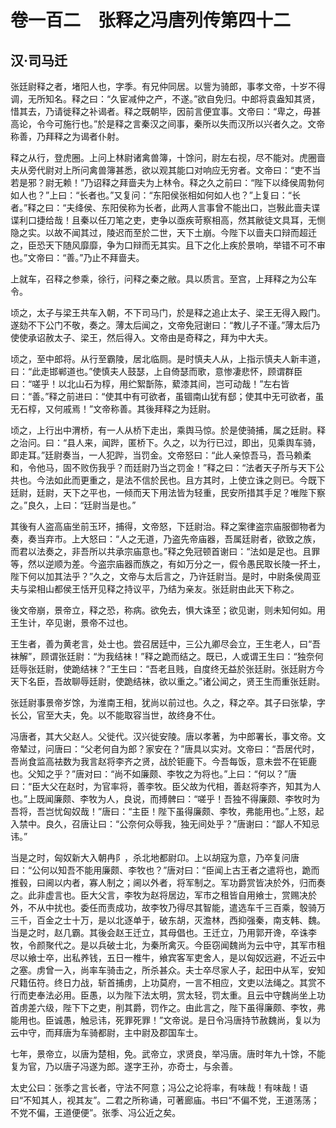 # 卷一百二　张释之冯唐列传第四十二
## 汉·司马迁
张廷尉释之者，堵阳人也，字季。有兄仲同居。以訾为骑郎，事孝文帝，十岁不得调，无所知名。释之曰：“久宦减仲之产，不遂。”欲自免归。中郎将袁盎知其贤，惜其去，乃请徙释之补谒者。释之既朝毕，因前言便宜事。文帝曰：“卑之，毋甚高论，令今可施行也。”於是释之言秦汉之间事，秦所以失而汉所以兴者久之。文帝称善，乃拜释之为谒者仆射。    
    
释之从行，登虎圈。上问上林尉诸禽兽簿，十馀问，尉左右视，尽不能对。虎圈啬夫从旁代尉对上所问禽兽簿甚悉，欲以观其能口对响应无穷者。文帝曰：“吏不当若是邪？尉无赖！”乃诏释之拜啬夫为上林令。释之久之前曰：“陛下以绛侯周勃何如人也？”上曰：“长者也。”又复问：“东阳侯张相如何如人也？”上复曰：“长者。”释之曰：“夫绛侯、东阳侯称为长者，此两人言事曾不能出口，岂斅此啬夫谍谍利口捷给哉！且秦以任刀笔之吏，吏争以亟疾苛察相高，然其敝徒文具耳，无恻隐之实。以故不闻其过，陵迟而至於二世，天下土崩。今陛下以啬夫口辩而超迁之，臣恐天下随风靡靡，争为口辩而无其实。且下之化上疾於景响，举错不可不审也。”文帝曰：“善。”乃止不拜啬夫。    
    
上就车，召释之参乘，徐行，问释之秦之敝。具以质言。至宫，上拜释之为公车令。    
    
顷之，太子与梁王共车入朝，不下司马门，於是释之追止太子、梁王无得入殿门。遂劾不下公门不敬，奏之。薄太后闻之，文帝免冠谢曰：“教儿子不谨。”薄太后乃使使承诏赦太子、梁王，然后得入。文帝由是奇释之，拜为中大夫。    
    
顷之，至中郎将。从行至霸陵，居北临厕。是时慎夫人从，上指示慎夫人新丰道，曰：“此走邯郸道也。”使慎夫人鼓瑟，上自倚瑟而歌，意惨凄悲怀，顾谓群臣曰：“嗟乎！以北山石为椁，用纻絮斮陈，蕠漆其间，岂可动哉！”左右皆曰：“善。”释之前进曰：“使其中有可欲者，虽锢南山犹有郄；使其中无可欲者，虽无石椁，又何戚焉！”文帝称善。其後拜释之为廷尉。    
    
顷之，上行出中渭桥，有一人从桥下走出，乘舆马惊。於是使骑捕，属之廷尉。释之治问。曰：“县人来，闻跸，匿桥下。久之，以为行已过，即出，见乘舆车骑，即走耳。”廷尉奏当，一人犯跸，当罚金。文帝怒曰：“此人亲惊吾马，吾马赖柔和，令他马，固不败伤我乎？而廷尉乃当之罚金！”释之曰：“法者天子所与天下公共也。今法如此而更重之，是法不信於民也。且方其时，上使立诛之则已。今既下廷尉，廷尉，天下之平也，一倾而天下用法皆为轻重，民安所措其手足？唯陛下察之。”良久，上曰：“廷尉当是也。”    
    
其後有人盗高庙坐前玉环，捕得，文帝怒，下廷尉治。释之案律盗宗庙服御物者为奏，奏当弃市。上大怒曰：“人之无道，乃盗先帝庙器，吾属廷尉者，欲致之族，而君以法奏之，非吾所以共承宗庙意也。”释之免冠顿首谢曰：“法如是足也。且罪等，然以逆顺为差。今盗宗庙器而族之，有如万分之一，假令愚民取长陵一抔土，陛下何以加其法乎？”久之，文帝与太后言之，乃许廷尉当。是时，中尉条侯周亚夫与梁相山都侯王恬开见释之持议平，乃结为亲友。张廷尉由此天下称之。    
    
後文帝崩，景帝立，释之恐，称病。欲免去，惧大诛至；欲见谢，则未知何如。用王生计，卒见谢，景帝不过也。    
    
王生者，善为黄老言，处士也。尝召居廷中，三公九卿尽会立，王生老人，曰“吾袜解”，顾谓张廷尉：“为我结袜！”释之跪而结之。既已，人或谓王生曰：“独奈何廷辱张廷尉，使跪结袜？”王生曰：“吾老且贱，自度终无益於张廷尉。张廷尉方今天下名臣，吾故聊辱廷尉，使跪结袜，欲以重之。”诸公闻之，贤王生而重张廷尉。    
    
张廷尉事景帝岁馀，为淮南王相，犹尚以前过也。久之，释之卒。其子曰张挚，字长公，官至大夫，免。以不能取容当世，故终身不仕。    
    
冯唐者，其大父赵人。父徙代。汉兴徙安陵。唐以孝著，为中郎署长，事文帝。文帝辇过，问唐曰：“父老何自为郎？家安在？”唐具以实对。文帝曰：“吾居代时，吾尚食监高袪数为我言赵将李齐之贤，战於钜鹿下。今吾每饭，意未尝不在钜鹿也。父知之乎？”唐对曰：“尚不如廉颇、李牧之为将也。”上曰：“何以？”唐曰：“臣大父在赵时，为官率将，善李牧。臣父故为代相，善赵将李齐，知其为人也。”上既闻廉颇、李牧为人，良说，而搏髀曰：“嗟乎！吾独不得廉颇、李牧时为吾将，吾岂忧匈奴哉！”唐曰：“主臣！陛下虽得廉颇、李牧，弗能用也。”上怒，起入禁中。良久，召唐让曰：“公奈何众辱我，独无间处乎？”唐谢曰：“鄙人不知忌讳。”    
    
当是之时，匈奴新大入朝冉阝，杀北地都尉卬。上以胡寇为意，乃卒复问唐曰：“公何以知吾不能用廉颇、李牧也？”唐对曰：“臣闻上古王者之遣将也，跪而推毂，曰阃以内者，寡人制之；阃以外者，将军制之。军功爵赏皆决於外，归而奏之。此非虚言也。臣大父言，李牧为赵将居边，军市之租皆自用飨士，赏赐决於外，不从中扰也。委任而责成功，故李牧乃得尽其智能，遣选车千三百乘，彀骑万三千，百金之士十万，是以北逐单于，破东胡，灭澹林，西抑强秦，南支韩、魏。当是之时，赵几霸。其後会赵王迁立，其母倡也。王迁立，乃用郭开谗，卒诛李牧，令颜聚代之。是以兵破士北，为秦所禽灭。今臣窃闻魏尚为云中守，其军市租尽以飨士卒，出私养钱，五日一椎牛，飨宾客军吏舍人，是以匈奴远避，不近云中之塞。虏曾一入，尚率车骑击之，所杀甚众。夫士卒尽家人子，起田中从军，安知尺籍伍符。终日力战，斩首捕虏，上功莫府，一言不相应，文吏以法绳之。其赏不行而吏奉法必用。臣愚，以为陛下法太明，赏太轻，罚太重。且云中守魏尚坐上功首虏差六级，陛下下之吏，削其爵，罚作之。由此言之，陛下虽得廉颇、李牧，弗能用也。臣诚愚，触忌讳，死罪死罪！”文帝说。是日令冯唐持节赦魏尚，复以为云中守，而拜唐为车骑都尉，主中尉及郡国车士。    
    
七年，景帝立，以唐为楚相，免。武帝立，求贤良，举冯唐。唐时年九十馀，不能复为官，乃以唐子冯遂为郎。遂字王孙，亦奇士，与余善。    
    
太史公曰：张季之言长者，守法不阿意；冯公之论将率，有味哉！有味哉！语曰“不知其人，视其友”。二君之所称诵，可著廊庙。书曰“不偏不党，王道荡荡；不党不偏，王道便便”。张季、冯公近之矣。    
    
